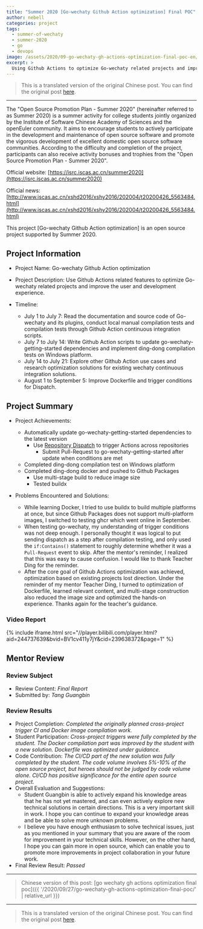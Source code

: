 ```yaml
---
title: "Summer 2020 [Go-wechaty Github Action optimization] Final POC"
author: nebell
categories: project
tags:
  - summer-of-wechaty
  - summer-2020
  - go
  - devops
image: /assets/2020/09-go-wechaty-gh-actions-optimization-final-poc-en/header.webp
excerpt: >
  Using Github Actions to optimize Go-wechaty related projects and improve user and developer experience
---
```


> This is a translated version of the original Chinese post. You can find the original post [here](/2020/09/27/go-wechaty-gh-actions-optimization-final-poc/).

---

The "Open Source Promotion Plan - Summer 2020" (hereinafter referred to as Summer 2020) is a summer activity for college students jointly organized by the Institute of Software Chinese Academy of Sciences and the openEuler community.
It aims to encourage students to actively participate in the development and maintenance of open source software and promote the vigorous development of excellent domestic open source software communities.
According to the difficulty and completion of the project, participants can also receive activity bonuses and trophies from the "Open Source Promotion Plan - Summer 2020".

Official website: [https://isrc.iscas.ac.cn/summer2020](https://isrc.iscas.ac.cn/summer2020)

Official news: [http://www.iscas.ac.cn/xshd2016/xshy2016/202004/t20200426_5563484.html](http://www.iscas.ac.cn/xshd2016/xshy2016/202004/t20200426_5563484.html)

This project [Go-wechaty Github Action optimization] is an open source project supported by Summer 2020.

## Project Information

- Project Name: Go-wechaty Github Action optimization

- Project Description: Use Github Actions related features to optimize Go-wechaty related projects and improve the user and development experience.

- Timeline:
  - July 1 to July 7: Read the documentation and source code of Go-wechaty and its plugins, conduct local manual compilation tests and compilation tests through Github Action continuous integration scripts.
  - July 7 to July 14: Write Github Action scripts to update go-wechaty-getting-started dependencies and implement ding-dong compilation tests on Windows platform.
  - July 14 to July 21: Explore other Github Action use cases and research optimization solutions for existing wechaty continuous integration solutions.
  - August 1 to September 5: Improve Dockerfile and trigger conditions for Dispatch.

## Project Summary

- Project Achievements:
  - Automatically update go-wechaty-getting-started dependencies to the latest version
    - Use [Repository Dispatch](https://docs.github.com/en/free-pro-team@latest/actions/reference/events-that-trigger-workflows#repository_dispatch) to trigger Actions across repositories
      - Submit Pull-Request to go-wechaty-getting-started after update when conditions are met
  - Completed ding-dong compilation test on Windows platform
  - Completed ding-dong docker and pushed to Github Packages
    - Use multi-stage build to reduce image size
    - Tested buildx

- Problems Encountered and Solutions:
  - While learning Docker, I tried to use buildx to build multiple platforms at once, but since Github Packages does not support multi-platform images, I switched to testing ghcr which went online in September.
  - When testing go-wechaty, my understanding of trigger conditions was not deep enough. I personally thought it was logical to put sending dispatch as a step after compilation testing, and only used the `if:Contains()` statement to roughly determine whether it was a `Pull-Request` event to skip. After the mentor's reminder, I realized that this was easy to cause confusion. I would like to thank Teacher Ding for the reminder.
  - After the core goal of Github Actions optimization was achieved, optimization based on existing projects lost direction. Under the reminder of my mentor Teacher Ding, I turned to optimization of Dockerfile, learned relevant content, and multi-stage construction also reduced the image size and optimized the hands-on experience. Thanks again for the teacher's guidance.

### Video Report

{% include iframe.html src="//player.bilibili.com/player.html?aid=244737639&bvid=BV1cv411y7jY&cid=239638372&page=1" %}

## Mentor Review

### Review Subject

- Review Content: *Final Report*
- Submitted by: *Tang Guangbin*

### Review Results

- Project Completion: *Completed the originally planned cross-project trigger CI and Docker image compilation work.*
- Student Participation: *Cross-project triggers were fully completed by the student. The Docker compilation part was improved by the student with a new solution. Dockerfile was optimized under guidance.*
- Code Contribution: *The CI/CD part of the new solution was fully completed by the student. The code volume involves 5%-10% of the open source project, but heroes should not be judged by code volume alone. CI/CD has positive significance for the entire open source project.*
- Overall Evaluation and Suggestions:
  - Student Guangbin is able to actively expand his knowledge areas that he has not yet mastered, and can even actively explore new technical solutions in certain directions. This is a very important skill in work. I hope you can continue to expand your knowledge areas and be able to solve more unknown problems.
  - I believe you have enough enthusiasm to solve technical issues, just as you mentioned in your summary that you are aware of the room for improvement in your technical skills. However, on the other hand, I hope you can gain more in open source, which can enable you to promote more improvements in project collaboration in your future work.
- Final Review Result: *Passed*

---

> Chinese version of this post: [go wechaty gh actions optimization final poc]({{ '/2020/09/27/go-wechaty-gh-actions-optimization-final-poc/' | relative_url }})

---

> This is a translated version of the original Chinese post. You can find the original post [here](/2020/09/27/go-wechaty-gh-actions-optimization-final-poc/).
